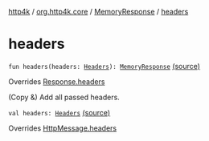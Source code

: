 [http4k](../../index.md) / [org.http4k.core](../index.md) / [MemoryResponse](index.md) / [headers](./headers.md)

# headers

`fun headers(headers: `[`Headers`](../-headers.md)`): `[`MemoryResponse`](index.md) [(source)](https://github.com/http4k/http4k/blob/master/http4k-core/src/main/kotlin/org/http4k/core/http.kt#L281)

Overrides [Response.headers](../-response/headers.md)

(Copy &amp;) Add all passed headers.

`val headers: `[`Headers`](../-headers.md) [(source)](https://github.com/http4k/http4k/blob/master/http4k-core/src/main/kotlin/org/http4k/core/http.kt#L278)

Overrides [HttpMessage.headers](../-http-message/headers.md)

